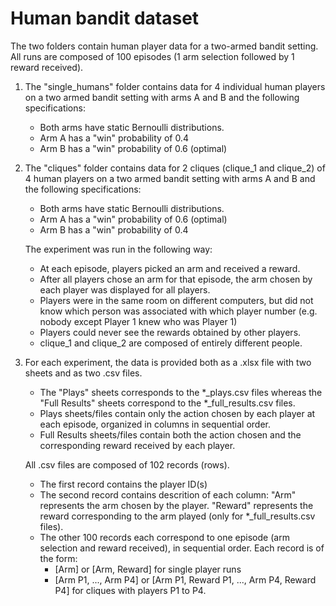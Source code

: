 # Human bandit dataset

The two folders contain human player data for a two-armed bandit setting. All runs are composed of 100 episodes (1 arm selection followed by 1 reward received).

1. The "single_humans" folder contains data for 4 individual human players on a two armed bandit setting with arms A and B and the following specifications:
	- Both arms have static Bernoulli distributions.
	- Arm A has a "win" probability of 0.4
	- Arm B has a "win" probability of 0.6 (optimal)

2. The "cliques" folder contains data for 2 cliques (clique_1 and clique_2) of 4 human players on a two armed bandit setting with arms A and B and the following specifications:
	- Both arms have static Bernoulli distributions.
	- Arm A has a "win" probability of 0.6 (optimal)
	- Arm B has a "win" probability of 0.4

   The experiment was run in the following way:
	- At each episode, players picked an arm and received a reward.
	- After all players chose an arm for that episode, the arm chosen by each player was displayed for all players.
	- Players were in the same room on different computers, but did not know which person was associated with which player number (e.g. nobody except Player 1 knew who was Player 1)
	- Players could never see the rewards obtained by other players. 
	- clique_1 and clique_2 are composed of entirely different people.

3. For each experiment, the data is provided both as a .xlsx file with two sheets and as two .csv files. 
	- The "Plays" sheets corresponds to the *_plays.csv files whereas the "Full Results" sheets correspond to the *_full_results.csv files.
	- Plays sheets/files contain only the action chosen by each player at each episode, organized in columns in sequential order.
	- Full Results sheets/files contain both the action chosen and the corresponding reward received by each player.


   All .csv files are composed of 102 records (rows).
	- The first record contains the player ID(s)
	- The second record contains descrition of each column: "Arm" represents the arm chosen by the player. "Reward" represents the reward corresponding to the arm played (only for *_full_results.csv files).
	- The other 100 records each correspond to one episode (arm selection and reward received), in sequential order. Each record is of the form:
		- [Arm] or [Arm, Reward] for single player runs
		- [Arm P1, ..., Arm P4] or [Arm P1, Reward P1, ..., Arm P4, Reward P4] for cliques with players P1 to P4.
